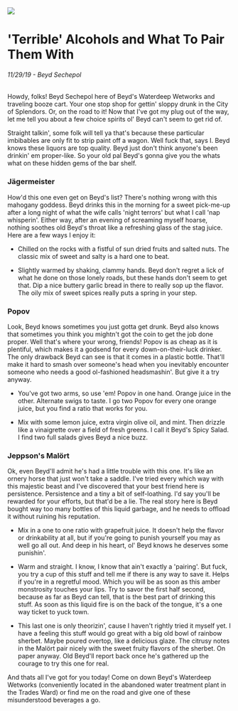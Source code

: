 <img class="hero-image" src="/assets/posts/five-terrible-alcohols-hero.jpg" />

# 'Terrible' Alcohols and What To Pair Them With
###### 11/29/19 - Beyd Sechepol 

Howdy, folks! Beyd Sechepol here of Beyd's Waterdeep Wetworks and traveling booze cart. Your one stop shop for gettin' sloppy drunk in the City of Splendors. Or, on the road to it! Now that I've got my plug out of the way, let me tell you about a few choice spirits ol' Beyd can't seem to get rid of. 

Straight talkin', some folk will tell ya that's because these particular imbibables are only fit to strip paint off a wagon. Well fuck that, says I. Beyd knows these liquors are top quality. Beyd just don't think anyone's been drinkin' em proper-like. So your old pal Beyd's gonna give you the whats what on these hidden gems of the bar shelf. 

### Jägermeister

How'd this one even get on Beyd's list? There's nothing wrong with this mahogany goddess. Beyd drinks this in the morning for a sweet pick-me-up after a long night of what the wife calls 'night terrors' but what I call 'nap whisperin'. Either way, after an evening of screaming myself hoarse, nothing soothes old Beyd's throat like a refreshing glass of the stag juice. Here are a few ways I enjoy it:

* Chilled on the rocks with a fistful of sun dried fruits and salted nuts. The classic mix of sweet and salty is a hard one to beat.

* Slightly warmed by shaking, clammy hands. Beyd don't regret a lick of what he done on those lonely roads, but these hands don't seem to get that. Dip a nice buttery garlic bread in there to really sop up the flavor. The oily mix of sweet spices really puts a spring in your step.

### Popov
Look, Beyd knows sometimes you just gotta get drunk. Beyd also knows that sometimes you think you mightn't got the coin to get the job done proper. Well that's where your wrong, friends! Popov is as cheap as it is plentiful, which makes it a godsend for every down-on-their-luck drinker. The only drawback Beyd can see is that it comes in a plastic bottle. That'll make it hard to smash over someone's head when you inevitably encounter someone who needs a good ol-fashioned headsmashin'. But give it a try anyway.

* You've got two arms, so use 'em! Popov in one hand. Orange juice in the other. Alternate swigs to taste. I go two Popov for every one orange juice, but you find a ratio that works for you.

* Mix with some lemon juice, extra virgin olive oil, and mint. Then drizzle like a vinaigrette over a field of fresh greens. I call it Beyd's Spicy Salad. I find two full salads gives Beyd a nice buzz.

### Jeppson's Malört
Ok, even Beyd'll admit he's had a little trouble with this one. It's like an ornery horse that just won't take a saddle. I've tried every which way with this majestic beast and I've discovered that your best friend here is persistence. Persistence and a tiny a bit of self-loathing. I'd say you'll be rewarded for your efforts, but that'd be a lie. The real story here is Beyd bought way too many bottles of this liquid garbage, and he needs to offload it without ruining his reputation. 

* Mix in a one to one ratio with grapefruit juice. It doesn't help the flavor or drinkability at all, but if you're going to punish yourself you may as well go all out. And deep in his heart, ol' Beyd knows he deserves some punishin'.

* Warm and straight. I know, I know that ain't exactly a 'pairing'. But fuck, you try a cup of this stuff and tell me if there is any way to save it. Helps if you're in a regretful mood. Which you will be as soon as this amber monstrosity touches your lips. Try to savor the first half second, because as far as Beyd can tell, that is the best part of drinking this stuff. As soon as this liquid fire is on the back of the tongue, it's a one way ticket to yuck town.

* This last one is only theorizin', cause I haven't rightly tried it myself yet. I have a feeling this stuff would go great with a big old bowl of rainbow sherbet. Maybe poured overtop, like a delicious glaze. The citrusy notes in the Malört pair nicely with the sweet fruity flavors of the sherbet. On paper anyway. Old Beyd'll report back once he's gathered up the courage to try this one for real.

And thats all I've got for you today! Come on down Beyd's Waterdeep Wetworks (conveniently located in the abandoned water treatment plant in the Trades Ward) or find me on the road and give one of these misunderstood beverages a go.